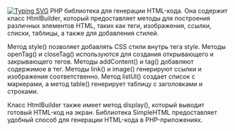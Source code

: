 [![Typing SVG](https://readme-typing-svg.herokuapp.com?color=%2336BCF7&lines=SimpleHTML)](https://git.io/typing-svg) PHP библиотека для генерации HTML-кода. Она содержит класс HtmlBuilder, который предоставляет методы для построения различных элементов HTML, таких как теги, изображения, ссылки, списки, таблицы, а также для добавления стилей.

Метод style() позволяет добавлять CSS стили внутрь тега style. Методы openTag() и closeTag() используются для создания открывающего и закрывающего тегов. Методы addContent() и tag() добавляют содержимое в тег. Методы link() и image() генерируют ссылки и изображения соответственно. Метод listUl() создает список с маркерами, а метод table() генерирует таблицу с заголовками и строками.

Класс HtmlBuilder также имеет метод display(), который выводит готовый HTML-код на экран. Библиотека SimpleHTML предоставляет удобный способ для генерации HTML-кода в PHP-приложениях.
